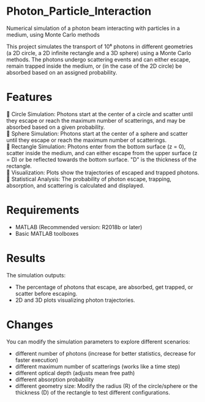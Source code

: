 # Photon_Particle_Interaction
Numerical simulation of a photon beam interacting with particles in a medium, using Monte Carlo methods

This project simulates the transport of 10⁶ photons in different geometries (a 2D circle, a 2D infinite rectangle and a 3D sphere) using a Monte Carlo methods. The photons undergo scattering events and can either escape, remain trapped inside the medium, or (in the case of the 2D circle) be absorbed based on an assigned probability.

# Features
📌 Circle Simulation: Photons start at the center of a circle and scatter until they escape or reach the maximum number of scatterings, and may be absorbed based on a given probability. <br />
📌 Sphere Simulation: Photons start at the center of a sphere and scatter until they escape or reach the maximum number of scatterings. <br />
📌 Rectangle Simulation: Photons enter from the bottom surface (z = 0), scatter inside the medium, and can either escape from the upper surface (z = D) or be reflected towards the bottom surface. "D" is the thickness of the rectangle. <br />
📌 Visualization: Plots show the trajectories of escaped and trapped photons. <br />
📌 Statistical Analysis: The probability of photon escape, trapping, absorption, and scattering is calculated and displayed. <br />

# Requirements
- MATLAB (Recommended version: R2018b or later)
- Basic MATLAB toolboxes

# Results
The simulation outputs:
- The percentage of photons that escape, are absorbed, get trapped, or scatter before escaping.
- 2D and 3D plots visualizing photon trajectories.

# Changes
You can modify the simulation parameters to explore different scenarios:
- different number of photons (increase for better statistics, decrease for faster execution)
- different maximum number of scatterings (works like a time step)
- different optical depth (adjusts mean free path)
- different absorption probability
- different geometry size: Modify the radius (R) of the circle/sphere or the thickness (D) of the rectangle to test different configurations.
